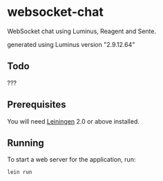 # websocket-chat

WebSocket chat using Luminus, Reagent and Sente.

generated using Luminus version "2.9.12.64"

## Todo

???

## Prerequisites

You will need [Leiningen][1] 2.0 or above installed.

[1]: https://github.com/technomancy/leiningen

## Running

To start a web server for the application, run:

    lein run 
